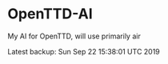 # OpenTTD-AI
My AI for OpenTTD, will use primarily air

Latest backup: Sun Sep 22 15:38:01 UTC 2019
